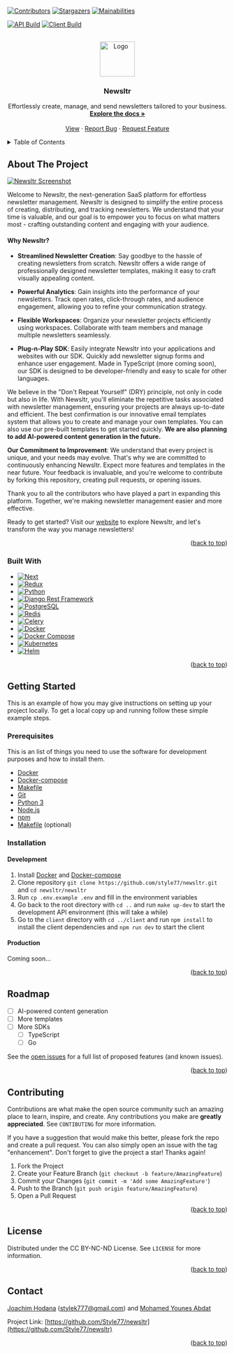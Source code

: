 <a name="readme-top"></a>

<!-- PROJECT SHIELDS -->
[![Contributors][contributors-shield]][contributors-url]
[![Stargazers][stars-shield]][stars-url]
[![Mainabilities][mainabilities-shield]][mainabilities-url]
<!-- [![Technical Debt][technical-debt-shield]][technical-debt-url] -->
[![API Build][api-build-shield]][api-build-url]
[![Client Build][client-build-shield]][client-build-url]


<!-- PROJECT LOGO -->
<br />
<div align="center">
  <a href="https://github.com/Style77/newsltr">
    <img src="images/logo.png" alt="Logo" width="80" height="80">
  </a>

  <h3 align="center">Newsltr</h3>

  <p align="center">
    Effortlessly create, manage, and send newsletters tailored to your business.
    <br />
    <a href="https://github.com/Style77/newsltr"><strong>Explore the docs »</strong></a>
    <br />
    <br />
    <a href="https://github.com/Style77/newsltr">View</a>
    ·
    <a href="https://github.com/Style77/newsltr/issues">Report Bug</a>
    ·
    <a href="https://github.com/Style77/newsltr/issues">Request Feature</a>
  </p>
</div>

<!-- TABLE OF CONTENTS -->
<details>
  <summary>Table of Contents</summary>
  <ol>
    <li>
      <a href="#about-the-project">About The Project</a>
      <ul>
        <li><a href="#built-with">Built With</a></li>
      </ul>
    </li>
    <li>
      <a href="#getting-started">Getting Started</a>
      <ul>
        <li><a href="#prerequisites">Prerequisites</a></li>
        <li><a href="#installation">Installation</a></li>
        <ul>
            <li>
                <a href="#development">Development</a>
            </li>
            <li>
                <a href="#production">Production</a>
            </li>
        </ul>
      </ul>
    </li>
    <li><a href="#roadmap">Roadmap</a></li>
    <li><a href="#contributing">Contributing</a></li>
    <li><a href="#license">License</a></li>
    <li><a href="#contact">Contact</a></li>
    <li><a href="#acknowledgments">Acknowledgments</a></li>
  </ol>
</details>


<!-- ABOUT THE PROJECT -->
## About The Project

[![Newsltr Screenshot][product-screenshot]](https://github.com/style77/newsltr)

Welcome to Newsltr, the next-generation SaaS platform for effortless newsletter management. Newsltr is designed to simplify the entire process of creating, distributing, and tracking newsletters. We understand that your time is valuable, and our goal is to empower you to focus on what matters most - crafting outstanding content and engaging with your audience.

#### Why Newsltr?

- **Streamlined Newsletter Creation**: Say goodbye to the hassle of creating newsletters from scratch. Newsltr offers a wide range of professionally designed newsletter templates, making it easy to craft visually appealing content.

- **Powerful Analytics**: Gain insights into the performance of your newsletters. Track open rates, click-through rates, and audience engagement, allowing you to refine your communication strategy.

- **Flexible Workspaces**: Organize your newsletter projects efficiently using workspaces. Collaborate with team members and manage multiple newsletters seamlessly.

- **Plug-n-Play SDK**: Easily integrate Newsltr into your applications and websites with our SDK. Quickly add newsletter signup forms and enhance user engagement. Made in TypeScript (more coming soon), our SDK is designed to be developer-friendly and easy to scale for other languages.

We believe in the "Don't Repeat Yourself" (DRY) principle, not only in code but also in life. With Newsltr, you'll eliminate the repetitive tasks associated with newsletter management, ensuring your projects are always up-to-date and efficient. The best confirmation is our innovative email templates system that allows you to create and manage your own templates. You can also use our pre-built templates to get started quickly. **We are also planning to add AI-powered content generation in the future.**

**Our Commitment to Improvement**: We understand that every project is unique, and your needs may evolve. That's why we are committed to continuously enhancing Newsltr. Expect more features and templates in the near future. Your feedback is invaluable, and you're welcome to contribute by forking this repository, creating pull requests, or opening issues.

Thank you to all the contributors who have played a part in expanding this platform. Together, we're making newsletter management easier and more effective.

Ready to get started? Visit our [website](https://github.com/Style77/newsltr) to explore Newsltr, and let's transform the way you manage newsletters!

<p align="right">(<a href="#readme-top">back to top</a>)</p>


### Built With

* [![Next][Next.js]][Next-url]
* [![Redux][Redux]][Redux-url]
* [![Python][Python]][Python-url]
* [![Django Rest Framework][Django-Rest-Framework]][DRF-url]
* [![PostgreSQL][PostgreSQL]][PostgreSQL-url]
* [![Redis][Redis]][Redis-url]
* [![Celery][Celery]][Celery-url]
* [![Docker][Docker]][Docker-url]
* [![Docker Compose][Docker-Compose]][Docker-Compose-url]
* [![Kubernetes][Kubernetes]][Kubernetes-url]
* [![Helm][Helm]][Helm-url]

<p align="right">(<a href="#readme-top">back to top</a>)</p>


## Getting Started

This is an example of how you may give instructions on setting up your project locally.
To get a local copy up and running follow these simple example steps.

### Prerequisites

This is an list of things you need to use the software for development purposes and how to install them.
* [Docker](https://docs.docker.com/install/)
* [Docker-compose](https://docs.docker.com/compose/install/)
* [Makefile](https://www.gnu.org/software/make/)
* [Git](https://git-scm.com/downloads)
* [Python 3](https://www.python.org/downloads/)
* [Node.js](https://nodejs.org/en/download/)
* [npm](https://www.npmjs.com/get-npm)
* [Makefile](https://www.gnu.org/software/make/) (optional)


### Installation

#### Development

1. Install [Docker](https://docs.docker.com/install/) and [Docker-compose](https://docs.docker.com/compose/install/)
2. Clone repository `git clone https://github.com/style77/newsltr.git` and `cd newsltr/newsltr`
3. Run `cp .env.example .env` and fill in the environment variables
4. Go back to the root directory with `cd ..` and run `make up-dev` to start the development API environment (this will take a while)
5. Go to the `client` directory with `cd ../client` and run `npm install` to install the client dependencies and `npm run dev` to start the client

#### Production

Coming soon...

<p align="right">(<a href="#readme-top">back to top</a>)</p>

## Roadmap

- [ ] AI-powered content generation
- [ ] More templates
- [ ] More SDKs
    - [ ] TypeScript
    - [ ] Go

See the [open issues](https://github.com/Style77/newsltr/issues) for a full list of proposed features (and known issues).

<p align="right">(<a href="#readme-top">back to top</a>)</p>

<!-- CONTRIBUTING -->
## Contributing

Contributions are what make the open source community such an amazing place to learn, inspire, and create. Any contributions you make are **greatly appreciated**. See `CONTIBUTING` for more information.

If you have a suggestion that would make this better, please fork the repo and create a pull request. You can also simply open an issue with the tag "enhancement".
Don't forget to give the project a star! Thanks again!

1. Fork the Project
2. Create your Feature Branch (`git checkout -b feature/AmazingFeature`)
3. Commit your Changes (`git commit -m 'Add some AmazingFeature'`)
4. Push to the Branch (`git push origin feature/AmazingFeature`)
5. Open a Pull Request

<p align="right">(<a href="#readme-top">back to top</a>)</p>



<!-- LICENSE -->
## License

Distributed under the CC BY-NC-ND License. See `LICENSE` for more information.

<p align="right">(<a href="#readme-top">back to top</a>)</p>



<!-- CONTACT -->
## Contact

[Joachim Hodana](https://www.linkedin.com/in/joachim-hodana-33815b245/) ([stylek777@gmail.com](mailto:stylek777@gmail.com)) and [Mohamed Younes Abdat](https://www.linkedin.com/in/mohamed-younes-abdat-506603132)

Project Link: [https://github.com/Style77/newsltr](https://github.com/Style77/newsltr)

<p align="right">(<a href="#readme-top">back to top</a>)</p>


<!-- MARKDOWN LINKS & IMAGES -->
<!-- https://www.markdownguide.org/basic-syntax/#reference-style-links -->
<!-- Shields -->
[contributors-shield]: https://img.shields.io/github/contributors/style77/newsltr?style=for-the-badge
[contributors-url]: https://github.com/Style77/newsltr/graphs/contributors
[stars-shield]: https://img.shields.io/github/stars/style77/newsltr?style=for-the-badge
[stars-url]: https://github.com/othneildrew/Best-README-Template/stargazers
[mainabilities-shield]: https://img.shields.io/codeclimate/maintainability/Style77/newsltr?style=for-the-badge
[mainabilities-url]: https://codeclimate.com/github/Style77/newsltr
[technical-debt-shield]: https://img.shields.io/codeclimate/tech-debt/Style77/newsltr?style=for-the-badge&logoColor=red&color=red
[technical-debt-url]: https://codeclimate.com/github/Style77/newsltr
[api-build-shield]: https://img.shields.io/github/actions/workflow/status/Style77/newsltr/api.yml?label=API&style=for-the-badge
[api-build-url]: https://github.com/Style77/newsltr
[client-build-shield]: https://img.shields.io/github/actions/workflow/status/Style77/newsltr/client.yml?label=Client&style=for-the-badge
[client-build-url]: https://github.com/Style77/newsltr
<!-- Images -->
[product-screenshot]: images/screenshot.png
<!-- Made with -->
[Next.js]: https://img.shields.io/badge/next.js-000000?style=for-the-badge&logo=nextdotjs&logoColor=white
[Next-url]: https://nextjs.org/
[Redux]: https://img.shields.io/badge/redux-764ABC?style=for-the-badge&logo=redux&logoColor=white
[Redux-url]: https://redux.js.org/
[Python]: https://img.shields.io/badge/python-3776AB?style=for-the-badge&logo=python&logoColor=white
[Python-url]: https://www.python.org/
[Django]: https://img.shields.io/badge/django-092E20?style=for-the-badge&logo=django&logoColor=white
[Django-url]: https://www.djangoproject.com/
[Django-Rest-Framework]: https://img.shields.io/badge/django_rest_framework-092E20?style=for-the-badge&logo=django&logoColor=white
[DRF-url]: https://www.django-rest-framework.org/
[Docker]: https://img.shields.io/badge/docker-2496ED?style=for-the-badge&logo=docker&logoColor=white
[Docker-url]: https://www.docker.com/
[Docker-Compose]: https://img.shields.io/badge/docker_compose-2496ED?style=for-the-badge&logo=docker&logoColor=white
[Docker-Compose-url]: https://docs.docker.com/compose/
[Kubernetes]: https://img.shields.io/badge/kubernetes-326CE5?style=for-the-badge&logo=kubernetes&logoColor=white
[Kubernetes-url]: https://kubernetes.io/
[Helm]: https://img.shields.io/badge/helm-326CE5?style=for-the-badge&logo=helm&logoColor=white
[Helm-url]: https://helm.sh/
[PostgreSQL]: https://img.shields.io/badge/postgresql-4169E1?style=for-the-badge&logo=postgresql&logoColor=white
[PostgreSQL-url]: https://www.postgresql.org/
[Redis]: https://img.shields.io/badge/redis-DC382D?style=for-the-badge&logo=redis&logoColor=white
[Redis-url]: https://redis.io/
[Celery]: https://img.shields.io/badge/celery-37814A?style=for-the-badge&logo=celery&logoColor=white
[Celery-url]: https://docs.celeryproject.org/en/stable/